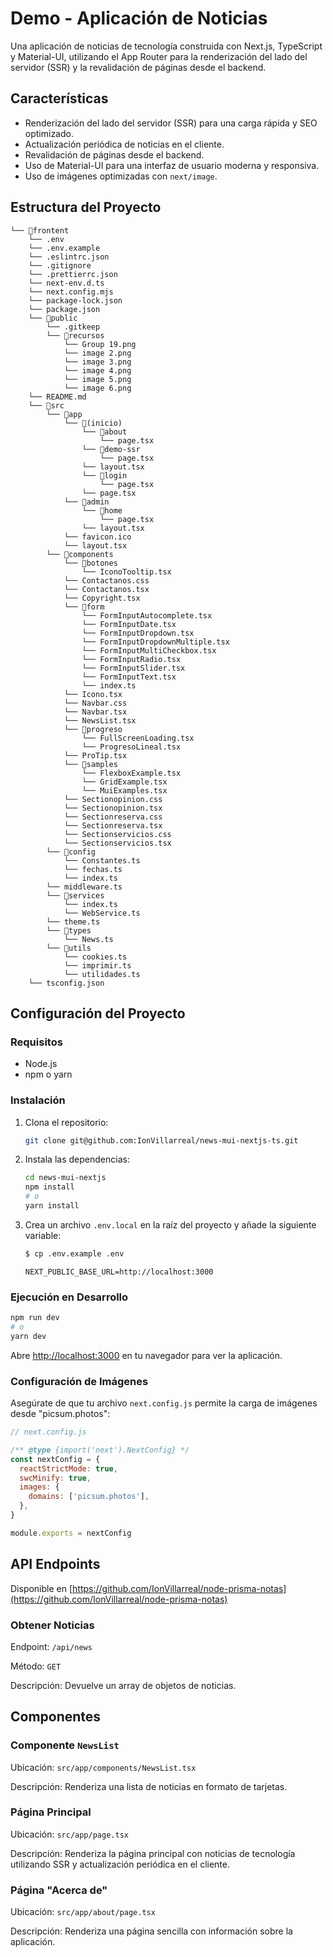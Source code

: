 # Demo - Aplicación de Noticias

Una aplicación de noticias de tecnología construida con Next.js, TypeScript y Material-UI, utilizando el App Router para la renderización del lado del servidor (SSR) y la revalidación de páginas desde el backend.

## Características

- Renderización del lado del servidor (SSR) para una carga rápida y SEO optimizado.
- Actualización periódica de noticias en el cliente.
- Revalidación de páginas desde el backend.
- Uso de Material-UI para una interfaz de usuario moderna y responsiva.
- Uso de imágenes optimizadas con `next/image`.

## Estructura del Proyecto

```plaintext
└── 📁frontent
    └── .env
    └── .env.example
    └── .eslintrc.json
    └── .gitignore
    └── .prettierrc.json
    └── next-env.d.ts
    └── next.config.mjs
    └── package-lock.json
    └── package.json
    └── 📁public
        └── .gitkeep
        └── 📁recursos
            └── Group 19.png
            └── image 2.png
            └── image 3.png
            └── image 4.png
            └── image 5.png
            └── image 6.png
    └── README.md
    └── 📁src
        └── 📁app
            └── 📁(inicio)
                └── 📁about
                    └── page.tsx
                └── 📁demo-ssr
                    └── page.tsx
                └── layout.tsx
                └── 📁login
                    └── page.tsx
                └── page.tsx
            └── 📁admin
                └── 📁home
                    └── page.tsx
                └── layout.tsx
            └── favicon.ico
            └── layout.tsx
        └── 📁components
            └── 📁botones
                └── IconoTooltip.tsx
            └── Contactanos.css
            └── Contactanos.tsx
            └── Copyright.tsx
            └── 📁form
                └── FormInputAutocomplete.tsx
                └── FormInputDate.tsx
                └── FormInputDropdown.tsx
                └── FormInputDropdownMultiple.tsx
                └── FormInputMultiCheckbox.tsx
                └── FormInputRadio.tsx
                └── FormInputSlider.tsx
                └── FormInputText.tsx
                └── index.ts
            └── Icono.tsx
            └── Navbar.css
            └── Navbar.tsx
            └── NewsList.tsx
            └── 📁progreso
                └── FullScreenLoading.tsx
                └── ProgresoLineal.tsx
            └── ProTip.tsx
            └── 📁samples
                └── FlexboxExample.tsx
                └── GridExample.tsx
                └── MuiExamples.tsx
            └── Sectionopinion.css
            └── Sectionopinion.tsx
            └── Sectionreserva.css
            └── Sectionreserva.tsx
            └── Sectionservicios.css
            └── Sectionservicios.tsx
        └── 📁config
            └── Constantes.ts
            └── fechas.ts
            └── index.ts
        └── middleware.ts
        └── 📁services
            └── index.ts
            └── WebService.ts
        └── theme.ts
        └── 📁types
            └── News.ts
        └── 📁utils
            └── cookies.ts
            └── imprimir.ts
            └── utilidades.ts
    └── tsconfig.json
```

## Configuración del Proyecto

### Requisitos

- Node.js
- npm o yarn

### Instalación

1. Clona el repositorio:

   ```bash
   git clone git@github.com:IonVillarreal/news-mui-nextjs-ts.git
   ```

2. Instala las dependencias:

   ```bash
   cd news-mui-nextjs
   npm install
   # o
   yarn install
   ```

3. Crea un archivo `.env.local` en la raíz del proyecto y añade la siguiente variable:

   ```bash
   $ cp .env.example .env
   ```
   
   ```plaintext
   NEXT_PUBLIC_BASE_URL=http://localhost:3000
   ```

### Ejecución en Desarrollo

```bash
npm run dev
# o
yarn dev
```

Abre [http://localhost:3000](http://localhost:3000) en tu navegador para ver la aplicación.

### Configuración de Imágenes

Asegúrate de que tu archivo `next.config.js` permite la carga de imágenes desde "picsum.photos":

```javascript
// next.config.js

/** @type {import('next').NextConfig} */
const nextConfig = {
  reactStrictMode: true,
  swcMinify: true,
  images: {
    domains: ['picsum.photos'],
  },
}

module.exports = nextConfig
```

## API Endpoints

Disponible en [https://github.com/IonVillarreal/node-prisma-notas](https://github.com/IonVillarreal/node-prisma-notas)

### Obtener Noticias

Endpoint: `/api/news`

Método: `GET`

Descripción: Devuelve un array de objetos de noticias.

## Componentes

### Componente `NewsList`

Ubicación: `src/app/components/NewsList.tsx`

Descripción: Renderiza una lista de noticias en formato de tarjetas.

### Página Principal

Ubicación: `src/app/page.tsx`

Descripción: Renderiza la página principal con noticias de tecnología utilizando SSR y actualización periódica en el cliente.

### Página "Acerca de"

Ubicación: `src/app/about/page.tsx`

Descripción: Renderiza una página sencilla con información sobre la aplicación.
